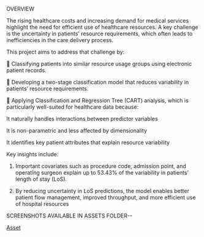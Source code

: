 OVERVIEW

The rising healthcare costs and increasing demand for medical services highlight the need for efficient use of healthcare resources. A key challenge is the uncertainty in patients’ resource requirements, which often leads to inefficiencies in the care delivery process.

This project aims to address that challenge by:

🔹 Classifying patients into similar resource usage groups using electronic patient records.

🔹 Developing a two-stage classification model that reduces variability in patients’ resource requirements.

🔹 Applying Classification and Regression Tree (CART) analysis, which is particularly well-suited for healthcare data because:

It naturally handles interactions between predictor variables

It is non-parametric and less affected by dimensionality

It identifies key patient attributes that explain resource variability

Key insights include:

1) Important covariates such as procedure code, admission point, and operating surgeon explain up to 53.43% of the variability in patients’ length of stay (LoS).

2) By reducing uncertainty in LoS predictions, the model enables better patient flow management, improved throughput, and more efficient use of hospital resources

SCREENSHOTS AVAILABLE IN ASSETS FOLDER--

[Asset](https://github.com/Ahmad-Zaf/A-Two-Stage-Model-to-Predict-Surgical-Patients/tree/cf569c18130070675783f627af9bb4cc599af31f/Asset)
